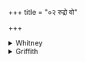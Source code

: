 +++
title = "०२ रुद्रो वो"

+++

<details><summary>Whitney</summary>

### Translation
2. Rudra hath crushed (*śṛ*) your necks, O *piśācás;* let him crush in  
(*api-śṛ*) your ribs, O sorcerers; the plant of universal power hath  
made you go to Yama.

### Notes
A few of SPP's authorities (also the Anukr., in citing the verse) read  
*aśarīt* in **a**. Some of our mss. accent *piśācā́ḥ* at end of **a**  
(P.M.I.p.m.), and *yātudhānā́ḥ* (P.M.I.); all the *pada*-mss. absurdly  
have *viśvátaḥ॰vīryāḥ* at end of **c**. Ppp. has, for **a, b**, *śarvo  
vo grīvāy aśarīṣ piśācā vo ’pa śṛṇāty agniḥ* and in **d** it gives  
*mṛtyunā* for *yamena*. ⌊The "verbal forms with suspicious *āi*" in the  
AV. (*śarāis* etc., *asaparyāit:* cf . *Gram.* §§555 c, 904 b, 1068 a)  
have been treated by Bloomfield, ZDMG. xlviii. 574 ff., and Böhtlingk,  
ibidem, liv. 510 ff. Cf. also note to xviii. 3. 40.⌋
</details>

<details><summary>Griffith</summary>

Let Rudra break your necks, O ye Pisachas, and split your ribs asunder, Yatudhanas! Your herb of universal power with Yama hath allied itself.
</details>
